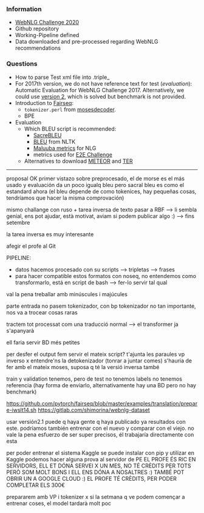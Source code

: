 ### Information

* [WebNLG Challenge 2020](https://webnlg-challenge.loria.fr/challenge_2020/) 
* Github repository
* Working-Pipeline defined
* Data downloaded and pre-processed regarding WebNLG recommendations

### Questions

* How to parse Test xml file into .triple_ 
* For 2017th version, we do not have reference text for test (*evaluation*): Automatic Evaluation for WebNLG Challenge 2017. Alternatively, we could use [version 2](https://gitlab.com/shimorina/webnlg-dataset/-/tree/master/release_v2), which is solved but benchmark is not provided.
* Introduction to [Fairseq](https://fairseq.readthedocs.io/en/latest/getting_started.html):   
  *  `tokenizer.perl` from [mosesdecoder](https://github.com/moses-smt/mosesdecoder).
  * BPE
* Evaluation
  * Which BLEU script is recommended:
    * [SacreBLEU](https://github.com/awslabs/sockeye/tree/master/contrib/sacrebleu)
    * [BLEU](https://www.nltk.org/_modules/nltk/translate/bleu_score.html) from NLTK 
    * [Maluuba metrics](https://github.com/Maluuba/nlg-eval/) for NLG
    * metrics used for [E2E Challenge](https://github.com/tuetschek/e2e-metrics)
  * Alternatives to download [METEOR](http://www.cs.cmu.edu/~alavie/METEOR/) and [TER](http://www.cs.umd.edu/~snover/tercom/)



-------



proposal OK
primer vistazo sobre preprocesado, el de morse es el más usado y evaluación da un poco igualq bleu pero sacral bleu es como el estandard ahora (el bleu depende de como tokenices, hay pequeñas cosas, tendríamos que hacer la misma comprovación)

mismo challange con ruso + tarea inversa de texto pasar a RBF --> li sembla genial, ens pot ajudar, està motivat, aviam si podem publicar algo :) --> fins setembre

la tarea inversa es muy interesante

afegir el profe al Git

PIPELINE:
- datos hacemos procesado con su scripts --> tripletas --> frases
-  para hacer compatible estos formatos con noseq, no entendemos como transformarlo, está en script de bash --> fer-lo servir tal qual

val la pena treballar amb minúscules i majúcules

parte entrada no pasem tokenizador, con bp tokenizador no tan importante, nos va a trocear cosas raras

tractem tot processat com una traducció normal --> el transformer ja s'apanyarà

ell faria servir BD més petites 

per desfer el output fem servir el mateix script? t'ajunta les paraules vp inverso x entendre'ns la detokenizador (tonrar a juntar comes) s'hauria de fer amb el mateix moses, suposa q té la versió inversa també

train y validation tenemos, pero de test no tenemos labels no tenemos referencia (hay forma de enviarlo, alternativamente hay una BD pero no hay benchmark)

https://github.com/pytorch/fairseq/blob/master/examples/translation/prepare-iwslt14.sh
https://gitlab.com/shimorina/webnlg-dataset

usar versión2.1 puede q haya gente q haya publicado ya resultados con este. podríamos también entrenar con el nuevo y comparar con el viejo. no vale la pena esfuerzo de ser super precisos, él trabajaría directamente con esta

per poder entrenar el sistema Kaggle
se puede instalar con pip y utilizar en Kaggle
podemos hacer alguna prova al servidor de PE
EL PROFE ÉS RIC EN SERVIDORS, ELL ET DÓNA SERVEI X UN MES, NO TÉ CRÈDITS PER TOTS PERÒ SOM MOLT BONS I ELL ENS DÓNA A NOSALTRES :) TAMBÉ POT OBRIR UN A GOOGLE CLOUD :) EL PROFE TÉ CRÈDITS, PER PODER COMPLETAR ELS 300€

prepararem amb VP i tokenizer x si la setmana q ve podem començar a entrenar coses, el model tardarà molt poc
